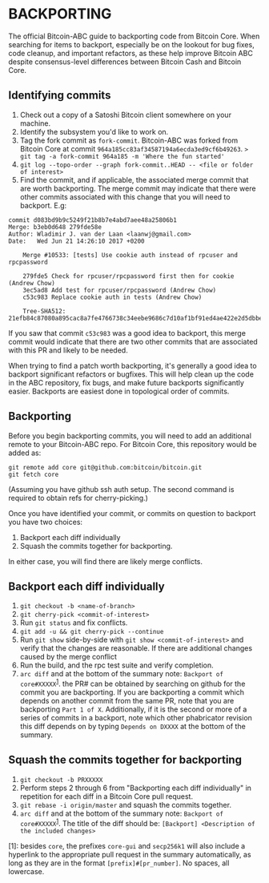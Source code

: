BACKPORTING
===========

The official Bitcoin-ABC guide to backporting code from Bitcoin Core. When searching
for items to backport, especially be on the lookout for bug fixes, code cleanup, and
important refactors, as these help improve Bitcoin ABC despite consensus-level differences
between Bitcoin Cash and Bitcoin Core.

Identifying commits
-------------------

1. Check out a copy of a Satoshi Bitcoin client somewhere on your machine.
2. Identify the subsystem you'd like to work on.
3. Tag the fork commit as `fork-commit`. Bitcoin-ABC was forked from Bitcoin Core
   at commit `964a185cc83af34587194a6ecda3ed9cf6b49263`.
   `> git tag -a fork-commit 964a185 -m 'Where the fun started'`
4. `git log --topo-order --graph fork-commit..HEAD -- <file or folder of interest>`
5. Find the commit, and if applicable, the associated merge commit that
   are worth backporting.	The merge commit may indicate that there were other
   commits associated with this change that you will need to backport. E.g:

```
commit d083bd9b9c5249f21b8b7e4abd7aee48a25806b1
Merge: b3eb0d648 279fde58e
Author: Wladimir J. van der Laan <laanwj@gmail.com>
Date:   Wed Jun 21 14:26:10 2017 +0200

    Merge #10533: [tests] Use cookie auth instead of rpcuser and rpcpassword

    279fde5 Check for rpcuser/rpcpassword first then for cookie (Andrew Chow)
    3ec5ad8 Add test for rpcuser/rpcpassword (Andrew Chow)
    c53c983 Replace cookie auth in tests (Andrew Chow)

    Tree-SHA512: 21efb84c87080a895cac8a7fe4766738c34eebe9686c7d10af1bf91ed4ae422e2d5dbbebffd00d34744eb6bb2d0195ea3aca86deebf085bbdeeb1d8b474241ed
```

If you saw that commit `c53c983` was a good idea to backport, this merge
commit would indicate that there are two other commits that are associated
with this PR and likely to be needed.

When trying to find a patch worth backporting, it's generally a good idea to
backport significant refactors or bugfixes.  This will help clean up the code
in the ABC repository, fix bugs, and make future backports significantly
easier.  Backports are easiest done in topological order of commits.

Backporting
-----------

Before you begin backporting commits, you will need to add an additional remote to your Bitcoin-ABC repo.
For Bitcoin Core, this repository would be added as:

```
git remote add core git@github.com:bitcoin/bitcoin.git
git fetch core
```

(Assuming you have github ssh auth setup.  The second command is required to obtain refs for cherry-picking.)

Once you have identified your commit, or commits on question to backport you have two choices:

1. Backport each diff individually
2. Squash the commits together for backporting.

In either case, you will find there are likely merge conflicts.

Backport each diff individually
-------------------------------

1. `git checkout -b <name-of-branch>`
2. `git cherry-pick <commit-of-interest>`
3. Run `git status` and fix conflicts.
4. `git add -u && git cherry-pick --continue`
5. Run `git show` side-by-side with `git show <commit-of-interest>` and verify that the changes are reasonable.
	If there are additional changes caused by the merge conflict
6. Run the build, and the rpc test suite and verify completion.
7. `arc diff` and at the bottom of the summary note: `Backport of core#XXXXX`<sup>[1](#fn1)</sup>.
   the PR# can be obtained by searching on github for the commit you are backporting.
   If you are backporting a commit which depends on another commit from the same PR,
   note that you are backporting `Part 1 of X`.  Additionally, if it is the second or
   more of a series of commits in a backport, note which other phabricator revision this
   diff depends on by typing `Depends on DXXXX` at the bottom of the summary.

Squash the commits together for backporting
-------------------------------------------

1. `git checkout -b PRXXXXX`
2. Perform steps 2 through 6 from "Backporting each diff individually" in repetition for each diff
   in a Bitcoin Core pull request.
3. `git rebase -i origin/master` and squash the commits together.
4. `arc diff` and at the bottom of the summary note: `Backport of core#XXXXX`<sup>[1](#fn1)</sup>.
   The title of the diff should be: `[Backport] <Description of the included changes>`

<a name="fn1">[1]</a>: besides `core`, the prefixes `core-gui` and `secp256k1` will also include a
 hyperlink to the appropriate pull request in the summary automatically, as long as they are in the
 format `[prefix]#[pr_number]`. No spaces, all lowercase.
